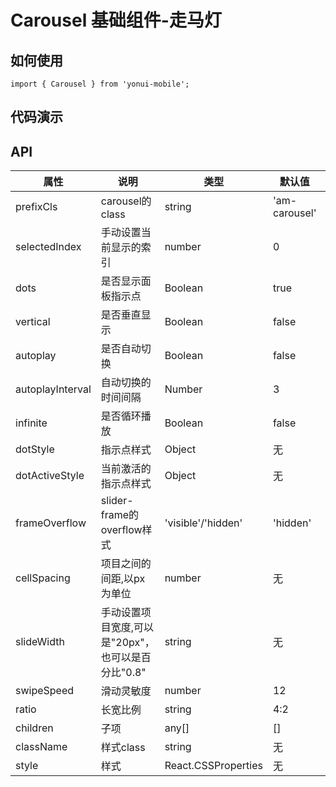 # Carousel 基础组件-走马灯
## 如何使用

```
import { Carousel } from 'yonui-mobile';

```

## 代码演示


## API

属性 | 说明 | 类型 | 默认值 | 必选
----|-----|------|------|------
prefixCls | carousel的class | string | 'am-carousel' | false
selectedIndex | 手动设置当前显示的索引 | number | 0 | false
dots | 是否显示面板指示点 | Boolean | true | false
vertical | 是否垂直显示 | Boolean | false | false
autoplay | 是否自动切换 | Boolean | false | false
autoplayInterval | 自动切换的时间间隔 | Number | 3 | false
infinite | 是否循环播放 | Boolean | false | false
dotStyle | 指示点样式 | Object | 无 | false
dotActiveStyle | 当前激活的指示点样式 | Object | 无 | false
frameOverflow | slider-frame的overflow样式 | 'visible'/'hidden' | 'hidden' | false
cellSpacing | 项目之间的间距,以px为单位 | number | 无 | false
slideWidth | 手动设置项目宽度,可以是"20px"，也可以是百分比"0.8" | string | 无 | false
swipeSpeed | 滑动灵敏度 | number | 12 | false
ratio | 长宽比例 | string | 4:2 | false
children | 子项 | any[] | [] | false
className| 样式class | string | 无 | false
style | 样式 | React.CSSProperties | 无 | false
